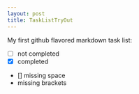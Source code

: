 ```yaml
---
layout: post
title: TaskListTryOut
---
```


My first github flavored markdown task list:

- [ ] not completed
- [x] completed
- [] missing space
- missing brackets
